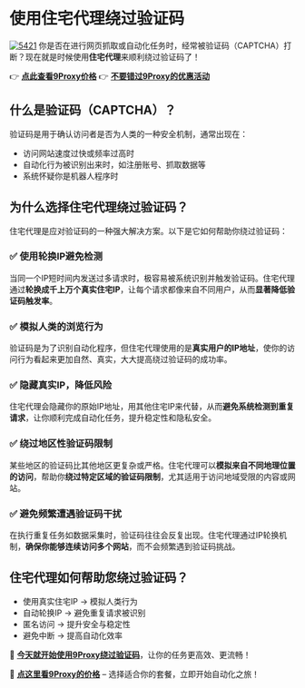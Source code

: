 # 使用住宅代理绕过验证码
<a href='https://postimg.cc/gLszWgdp' target='_blank'><img src='https://i.postimg.cc/5jd68rRX/5421.webp' border='0' alt='5421'/></a>
你是否在进行网页抓取或自动化任务时，经常被验证码（CAPTCHA）打断？现在就是时候使用**住宅代理**来顺利绕过验证码了！

👉 **[点此查看9Proxy价格](https://the9proxy.short.gy/github-pricing-chloe321)**
👉 **[不要错过9Proxy的优惠活动](https://the9proxy.short.gy/github-pricing-chloe321)**

## 什么是验证码（CAPTCHA）？

验证码是用于确认访问者是否为人类的一种安全机制，通常出现在：

* 访问网站速度过快或频率过高时
* 自动化行为被识别出来时，如注册账号、抓取数据等
* 系统怀疑你是机器人程序时

## 为什么选择住宅代理绕过验证码？

住宅代理是应对验证码的一种强大解决方案。以下是它如何帮助你绕过验证码：

### ✅ 使用轮换IP避免检测

当同一个IP短时间内发送过多请求时，极容易被系统识别并触发验证码。住宅代理通过**轮换成千上万个真实住宅IP**，让每个请求都像来自不同用户，从而**显著降低验证码触发率**。

### ✅ 模拟人类的浏览行为

验证码是为了识别自动化程序，但住宅代理使用的是**真实用户的IP地址**，使你的访问行为看起来更加自然、真实，大大提高绕过验证码的成功率。

### ✅ 隐藏真实IP，降低风险

住宅代理会隐藏你的原始IP地址，用其他住宅IP来代替，从而**避免系统检测到重复请求**，让你顺利完成自动化任务，提升稳定性和隐私安全。

### ✅ 绕过地区性验证码限制

某些地区的验证码比其他地区更复杂或严格。住宅代理可以**模拟来自不同地理位置的访问**，帮助你**绕过特定区域的验证码限制**，尤其适用于访问地域受限的内容或网站。

### ✅ 避免频繁遭遇验证码干扰

在执行重复任务如数据采集时，验证码往往会反复出现。住宅代理通过IP轮换机制，**确保你能够连续访问多个网站**，而不会频繁遇到验证码挑战。

## 住宅代理如何帮助您绕过验证码？

* 使用真实住宅IP → 模拟人类行为
* 自动轮换IP → 避免重复请求被识别
* 匿名访问 → 提升安全与稳定性
* 避免中断 → 提高自动化效率

🚀 **[今天就开始使用9Proxy绕过验证码](https://the9proxy.short.gy/github-homepage-chloe321)**，让你的任务更高效、更流畅！

📌 **[点这里看9Proxy的价格](https://the9proxy.short.gy/github-pricing-chloe321)** – 选择适合你的套餐，立即开始自动化之旅！

